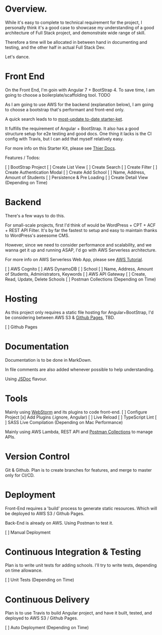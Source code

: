 # Overview.

While it's easy to complete to technical requirement for the project, I personally think it's a good case to showcase my understanding of a good architecture of Full Stack project, and demonstrate wide range of skill.

Therefore a time will be allocated in between hand in documenting and testing, and the other half in actual Full Stack Dev.

Let's dance.

# Front End

On the Front End, I'm goin with Angular 7 + BootStrap 4. To save time, I am going to choose a boilerplate/scaffolding tool. TODO

As I am going to use AWS for the backend (explanation below), I am going to choose a bootstrap that's performant and front-end only.

A quick search leads to to [most-update to-date starter-ket](https://github.com/ngx-rocket/starter-kit).

It fulfills the requirement of Angular + BootStrap. It also has a good structure setup for e2e testing and good docs. One thing it lacks is the CI config with Travis, but I can add that myself relatively easy.

For more info on this Starter Kit, please see [Thier Docs](https://github.com/ngx-rocket/starter-kit).

Features / Todos:

[ ] BootStrap Project
[ ] Create List View
[ ] Create Search
[ ] Create Filter
[ ] Create Authentication Modal
[ ] Create Add School
[ ] Name, Address, Amount of Students
[ ] Persistence & Pre Loading
[ ] Create Detail View (Depending on Time)

# Backend

There's a few ways to do this.

For small-scale projects, first I'd think of would be WordPress + CPT + ACF + REST API Filter. It's by far the fastest to setup and easy to maintain thanks to WordPress's aseesome CMS.

However, since we need to consider performance and scalability, and we wanna get it up and running ASAP, I'd go with AWS Serverless architecture.

For more info on AWS Serverless Web App, please see [AWS Tutorial](https://aws.amazon.com/getting-started/projects/build-serverless-web-app-lambda-apigateway-s3-dynamodb-cognito/).

[ ] AWS Cognito
[ ] AWS DynamoDB
[ ] School
[ ] Name, Address, Amount of Students, Administrators, Keywords
[ ] AWS API Gateway
[ ] Create, Read, Update, Delete Schools
[ ] Postman Collections (Depending on Time)

# Hosting

As this project only requires a static file hosting for Angular+BootStrap, I'd be considering between AWS S3 & [Github Pages](https://help.github.com/en/articles/what-is-github-pages), TBD.

[ ] Github Pages

# Documentation

Documentation is to be done in MarkDown.

In file comments are also added whenever possible to help understanding.

Using [JSDoc](https://github.com/jsdoc/jsdoc) flavour.

# Tools

Mainly using [WebStorm](https://www.jetbrains.com/webstorm/) and its plugins to code front-end.
[ ] Configure Project
[x] Add Plugins (.ignore, Angular)
[ ] Live Reload
[ ] TypeScript Lint
[ ] SASS Live Compilation (Depending on Mac Performance)

Mainly using AWS Lambda, REST API and [Postman Collections](https://learning.getpostman.com/docs/postman/collections/creating_collections/) to manage APIs.

# Version Control

Git & Github.
Plan is to create branches for features, and merge to master only for CI/CD.

# Deployment

Front-End requires a 'build' process to generate static resources. Which will be deployed to AWS S3 / Github Pages.

Back-End is already on AWS. Using Postman to test it.

[ ] Manual Deployment

# Continuous Integration & Testing

Plan is to write unit tests for adding schools. I'll try to write tests, depending on time allowance.

[ ] Unit Tests (Depending on Time)

# Continuous Delivery

Plan is to use Travis to build Angular project, and have it built, tested, and deployed to AWS S3 / Github Pages.

[ ] Auto Deployment (Depending on Time)
